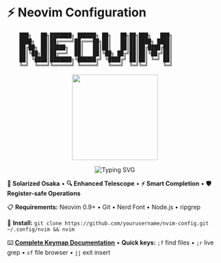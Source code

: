 # ⚡ Neovim Configuration

```
    ███╗   ██╗███████╗ ██████╗ ██╗   ██╗██╗███╗   ███╗
    ████╗  ██║██╔════╝██╔═══██╗██║   ██║██║████╗ ████║
    ██╔██╗ ██║█████╗  ██║   ██║██║   ██║██║██╔████╔██║
    ██║╚██╗██║██╔══╝  ██║   ██║╚██╗ ██╔╝██║██║╚██╔╝██║
    ██║ ╚████║███████╗╚██████╔╝ ╚████╔╝ ██║██║ ╚═╝ ██║
    ╚═╝  ╚═══╝╚══════╝ ╚═════╝   ╚═══╝  ╚═╝╚═╝     ╚═╝
```

<div align="center">
  <img src="https://raw.githubusercontent.com/neovim/neovim.github.io/master/logos/neovim-logo-300x87.png" width="200"/>
  
  ![Typing SVG](https://readme-typing-svg.herokuapp.com?font=Fira+Code&pause=1000&color=6366F1&center=true&width=435&lines=A+blazingly+fast+Neovim+setup;Built+on+LazyVim+%E2%9A%A1;Developer-focused+%F0%9F%9A%80;TypeScript+%E2%80%A2+React+%E2%80%A2+Lua;Custom+keymaps+%E2%9C%A8)
</div>

**🎨 Solarized Osaka** • **🔍 Enhanced Telescope** • **⚡ Smart Completion** • **🛡️ Register-safe Operations**

📋 **Requirements:** Neovim 0.9+ • Git • Nerd Font • Node.js • ripgrep

🚀 **Install:** `git clone https://github.com/yourusername/nvim-config.git ~/.config/nvim && nvim`

⌨️ **[Complete Keymap Documentation](keymaps.md)** • **Quick keys:** `;f` find files • `;r` live grep • `sf` file browser • `jj` exit insert
